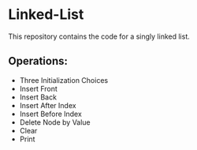 # Linked-List

This repository contains the code for a singly linked list.

Operations:
-----------
  - Three Initialization Choices
  - Insert Front
  - Insert Back
  - Insert After Index
  - Insert Before Index
  - Delete Node by Value
  - Clear
  - Print
